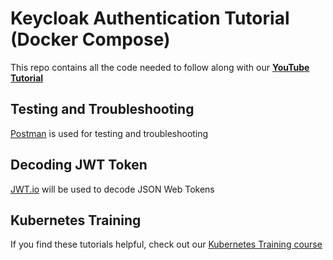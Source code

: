 # Keycloak Authentication Tutorial (Docker Compose)

This repo contains all the code needed to follow along with our **[YouTube Tutorial](https://link-here)**

## Testing and Troubleshooting

[Postman](https://www.postman.com/downloads/) is used for testing and troubleshooting

## Decoding JWT Token

[JWT.io](https://jwt.io/) will be used to decode JSON Web Tokens

## Kubernetes Training
If you find these tutorials helpful, check out our [Kubernetes Training course](https://kubernetestraining.io/)
